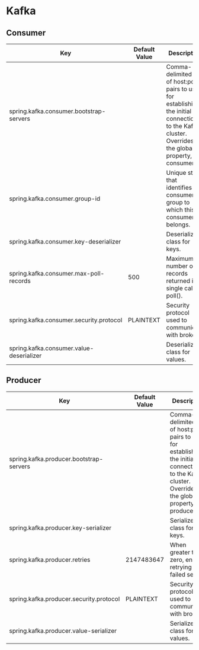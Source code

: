 # Kafka



Consumer
-
|Key|Default Value|Description|
|---|-------------|-----------|
|spring.kafka.consumer.bootstrap-servers| |Comma-delimited list of host:port pairs to use for establishing the initial connections to the Kafka cluster. Overrides the global property, for consumers.|
|spring.kafka.consumer.group-id| |Unique string that identifies the consumer group to which this consumer belongs.|
|spring.kafka.consumer.key-deserializer| |Deserializer class for keys.|
|spring.kafka.consumer.max-poll-records|500|Maximum number of records returned in a single call to poll().|
|spring.kafka.consumer.security.protocol|PLAINTEXT|Security protocol used to communicate with brokers.|
|spring.kafka.consumer.value-deserializer| |Deserializer class for values.|

Producer
-
|Key|Default Value|Description|
|---|-------------|-----------|
|spring.kafka.producer.bootstrap-servers| |Comma-delimited list of host:port pairs to use for establishing the initial connections to the Kafka cluster. Overrides the global property, for producers.|
|spring.kafka.producer.key-serializer| |Serializer class for keys.|
|spring.kafka.producer.retries|2147483647|When greater than zero, enables retrying of failed sends.|
|spring.kafka.producer.security.protocol|PLAINTEXT|Security protocol used to communicate with brokers.|
|spring.kafka.producer.value-serializer| |Serializer class for values.|
